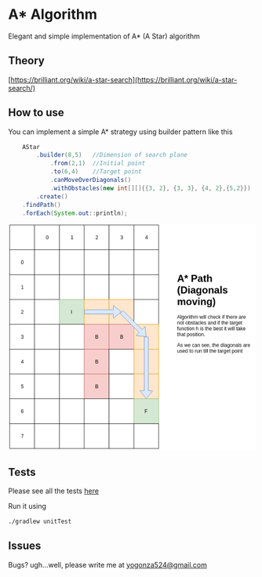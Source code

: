 # A* Algorithm
Elegant and simple implementation of A* (A Star) algorithm

## Theory
[https://brilliant.org/wiki/a-star-search](https://brilliant.org/wiki/a-star-search/)

## How to use
You can implement a simple A* strategy using builder pattern like this
```java
    AStar
        .builder(8,5)   //Dimension of search plane
            .from(2,1)  //Initial point
            .to(6,4)    //Target point
            .canMoveOverDiagonals()
            .withObstacles(new int[][]{{3, 2}, {3, 3}, {4, 2},{5,2}})
        .create()
    .findPath()
    .forEach(System.out::println);
```
![Yay!](./sample.png)
## Tests
Please see all the tests [here](./src/test/unitTest/java/dev)

Run it using 
```bash
./gradlew unitTest
```
## Issues
Bugs? ugh...well, please write me at yogonza524@gmail.com